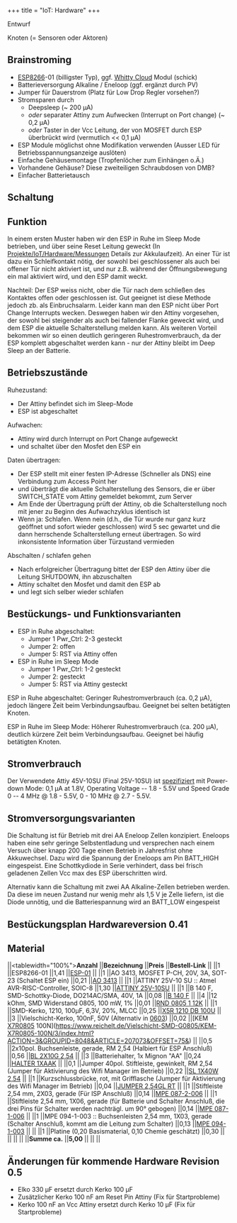 +++
title = "IoT: Hardware"
+++

Entwurf

Knoten (= Sensoren oder Aktoren)

## Brainstroming

<!-- [`{{attachment:IoD_V0.3.jpg|attachment:IoD_V0.3.jpg|width="600"}}`{=mediawiki}](attachment:IoD_V0.3.jpg) -->

- [ESP8266](ESP8266)-01 (billigster Typ), ggf. [Whitty
  Cloud](http://www.schatenseite.de/2016/04/22/esp8266-witty-cloud-modul/)
  Modul (schick)
- Batterieversorgung Alkaline / Eneloop (ggf. ergänzt durch PV)
- Jumper für Dauerstrom (Platz für Low Drop Regler vorsehen?)
- Stromsparen durch
  - Deepsleep (~ 200 µA)
  - *oder* separater Attiny zum Aufwecken (Interrupt on Port change) (~ 0,2 µA)
  - *oder* Taster in der Vcc Leitung, der von MOSFET durch ESP
    überbrückt wird (vermutlich \<\< 0,1 µA)
- ESP Module möglichst ohne Modifikation verwenden (Ausser LED für
  Betriebsspannungsanzeige auslöten)
- Einfache Gehäusemontage (Tropfenlöcher zum Einhängen o.Ä.)
- Vorhandene Gehäuse? Diese zweiteiligen Schraubdosen von DMB?
- Einfacher Batterietausch

## Schaltung

<!-- {{attachment:knoten-sch0.4.png}} -->

## Funktion

<!-- [`{{attachment:20170125_164320.jpg|attachment:20170125_164320.jpg|width="400"}}`{=mediawiki}In](attachment:20170125_164320.jpg) -->
In einem ersten Muster haben wir den ESP in Ruhe im Sleep Mode betrieben,
und über seine Reset Leitung geweckt (In
[Projekte/IoT/Hardware/Messungen](Projekte/IoT/Hardware/Messungen)
Details zur Akkulaufzeit). An einer Tür ist dazu ein Schleifkontakt
nötig, der sowohl bei geschlossener als auch bei offener Tür nicht
aktiviert ist, und nur z.B. während der Öffnungsbewegung ein mal
aktiviert wird, und den ESP damit weckt.

Nachteil: Der ESP weiss nicht, ober die Tür nach dem schließen des
Kontaktes offen oder geschlossen ist. Gut geeignet ist diese Methode
jedoch zb. als Einbruchsalarm. Leider kann man den ESP nicht über Port
Change Interrupts wecken. Deswegen haben wir den Attiny vorgesehen, der
sowohl bei steigender als auch bei fallender Flanke geweckt wird, und
dem ESP die aktuelle Schalterstellung melden kann. Als weiteren Vorteil
bekommen wir so einen deutlich geringeren Ruhestromverbrauch, da der ESP
komplett abgeschaltet werden kann - nur der Attiny bleibt im Deep Sleep
an der Batterie.

## Betriebszustände

Ruhezustand:

- Der Attiny befindet sich im Sleep-Mode
- ESP ist abgeschaltet

Aufwachen:

- Attiny wird durch Interrupt on Port Change aufgeweckt
- und schaltet über den Mosfet den ESP ein

Daten übertragen:

- Der ESP stellt mit einer festen IP-Adresse (Schneller als DNS) eine
  Verbindung zum Access Point her
- und überträgt die aktuelle Schalterstellung des Sensors, die er über
  SWITCH_STATE vom Attiny gemeldet bekommt, zum Server
- Am Ende der Übertragung prüft der Attiny, ob die Schalterstellung
  noch mit jener zu Beginn des Aufwachzyklus identisch ist
- Wenn ja: Schlafen. Wenn nein (d.h., die Tür wurde nur ganz kurz
  geöffnet und sofort wieder geschlossen) wird 5 sec gewartet und die
  dann herrschende Schalterstellung erneut übertragen. So wird
  inkonsistente Information über Türzustand vermieden

Abschalten / schlafen gehen

- Nach erfolgreicher Übertragung bittet der ESP den Attiny über die
  Leitung SHUTDOWN, ihn abzuschalten
- Attiny schaltet den Mosfet und damit den ESP ab
- und legt sich selber wieder schlafen

## Bestückungs- und Funktionsvarianten

- ESP in Ruhe abgeschaltet:
  - Jumper 1 Pwr_Ctrl: 2-3 gesteckt
  - Jumper 2: offen
  - Jumper 5: RST via Attiny offen
- ESP in Ruhe im Sleep Mode
  - Jumper 1 Pwr_Ctrl: 1-2 gesteckt
  - Jumper 2: gesteckt
  - Jumper 5: RST via Attiny gesteckt

ESP in Ruhe abgeschaltet: Geringer Ruhestromverbrauch (ca. 0,2 µA),
jedoch längere Zeit beim Verbindungsaufbau. Geeignet bei selten
betätigten Knoten.

ESP in Ruhe im Sleep Mode: Höherer Ruhestromverbrauch (ca. 200 µA),
deutlich kürzere Zeit beim Verbindungsaufbau. Geeignet bei häufig
betätigten Knoten.

## Stromverbrauch

Der Verwendete Attiy 45V-10SU (Final 25V-10SU) ist
[spezifiziert](http://www.atmel.com/Images/Atmel-2586-AVR-8-bit-Microcontroller-ATtiny25-ATtiny45-ATtiny85_Datasheet-Summary.pdf)
mit Power-down Mode: 0,1 μA at 1.8V, Operating Voltage -- 1.8 - 5.5V und
Speed Grade 0 -- 4 MHz @ 1.8 - 5.5V, 0 - 10 MHz @ 2.7 - 5.5V.

## Stromversorgungsvarianten

Die Schaltung ist für Betrieb mit drei AA Eneloop Zellen konzipiert.
Eneloops haben eine sehr geringe Selbstentladung und versprechen nach
einem Versuch über knapp 200 Tage einen Betrieb in Jahresfrist ohne
Akkuwechsel. Dazu wird die Spannung der Eneloops am Pin BATT_HIGH
eingespeist. Eine Schottkydiode in Serie verhindert, dass bei frisch
geladenen Zellen Vcc max des ESP überschritten wird.

Alternativ kann die Schaltung mit zwei AA Alkaline-Zellen betrieben
werden. Da diese im neuen Zustand nur wenig mehr als 1,5 V je Zelle
liefern, ist die Diode unnötig, und die Batteriespannung wird an
BATT_LOW eingespeist

## Bestückungsplan Hardwareversion 0.41

<!-- {{attachment:Bestueckung-v0.41.png}} -->

## Material

\|\|\<tablewidth="100%"\>**Anzahl** \|\|**Bezeichnung** \|\|**Preis**
\|\|**Bestell-Link** \|\| \|\|1 \|\|ESP8266-01 \|\|1,41
\|\|[ESP-01](https://www.aliexpress.com/item/Free-shipping-ESP8266-serial-WIFI-wireless-module-wireless-transceiver/32267651506.html)
\|\| \|\|1 \|\|AO 3413, MOSFET P-CH, 20V, 3A, SOT-23 (Schaltet ESP ein)
\|\|0,21 \|\|[AO
3413](https://www.reichelt.de/AO-BTS-Transistoren/AO-3413/3/index.html?ACTION=3&LA=5&ARTICLE=166493&GROUPID=7161&artnr=AO+3413)
\|\| \|\|1 \|\|ATTINY 25V-10 SU :: Atmel AVR-RISC-Controller, SOIC-8
\|\|1,30 \|\|[ATTINY
25V-10SU](https://www.reichelt.de/Atmel-Attiny-AVRs/ATTINY-25V-10-SU/3/index.html?ACTION=3&GROUPID=2958&ARTICLE=69298&OFFSET=75&)
\|\| \|\|1 \|\|B 140 F, SMD-Schottky-Diode, DO214AC/SMA, 40V, 1A
\|\|0,08 \|\|[B 140
F](https://www.reichelt.de/BA-BAY-BB-Dioden/B-140-F/3/index.html?ACTION=3&LA=5&ARTICLE=95199&GROUPID=2988&artnr=B+140+F)
\|\| \|\|4 \|\|12 kOhm, SMD Widerstand 0805, 100 mW, 1% \|\|0,01
\|\|[RND 0805 1
12K](https://www.reichelt.de/SMD-0805-von-1-bis-910-kOhm/RND-0805-1-12K/3/index.html?ACTION=3&LA=5&ARTICLE=183253&GROUPID=7971&artnr=RND+0805+1+12K)
\|\| \|\|1 \|\|SMD-Kerko, 1210, 100µF, 6,3V, 20%, MLCC \|\|0,25 \|\|[X5R
1210 DB
100U](https://www.reichelt.de/Vielschicht-SMD-G1210/X5R-1210-DB-100U/3/index.html?ACTION=3&GROUPID=3167&ARTICLE=194475&OFFSET=75&)
\|\| \|\|3 \|\|Vielschicht-Kerko, 100nF, 50V (Alternativ in
[0603](https://www.reichelt.de/Vielschicht-SMD-G0603/KEM-Y5V0603-100N/3/index.html?ACTION=3&GROUPID=3166&ARTICLE=207005&OFFSET=75&))
\|\|0,02 \|\|[KEM [X7R0805](X7R0805)
100N](https://www.reichelt.de/Vielschicht-SMD-G0805/KEM-X7R0805-100N/3/index.html?ACTION=3&GROUPID=8048&ARTICLE=207073&OFFSET=75&)
\|\| \|\|0,5 \|\|2x10pol. Buchsenleiste, gerade, RM 2,54 (Halbiert für
ESP Anschluß) \|\|0,56 \|\|[BL 2X10G
2,54](https://www.reichelt.de/Buchsenleisten/BL-2X10G-2-54/3/index.html?ACTION=3&GROUPID=7435&ARTICLE=6074&OFFSET=75&)
\|\| \|\|3 \|\|Batteriehalter, 1x Mignon "AA" \|\|0,24 \|\|[HALTER
1XAAK](https://www.reichelt.de/Batteriehalter-fuer-Mignon/HALTER-1XAAK/3/index.html?ACTION=3&LA=5&ARTICLE=113154&GROUPID=4255&artnr=HALTER+1XAAK)
\|\| \|\|0,1 \|\|Jumper 40pol. Stiftleiste, gewinkelt, RM 2,54 (Jumper
für Aktivierung des Wifi Manager im Betrieb) \|\|0,22 \|\|[SL 1X40W
2,54](https://www.reichelt.de/Stiftleisten/SL-1X40W-2-54/3/index.html?ACTION=3&GROUPID=7434&ARTICLE=19507&OFFSET=75&)
\|\| \|\|1 \|\|Kurzschlussbrücke, rot, mit Grifflasche (Jumper für
Aktivierung des Wifi Manager im Betrieb) \|\|0,04 \|\|[JUMPER 2,54GL
RT](https://www.reichelt.de/Stiftleisten/JUMPER-2-54GL-RT/3/index.html?ACTION=3&GROUPID=7434&ARTICLE=9018&OFFSET=75&)
\|\| \|\|1 \|\|Stiftleiste 2,54 mm, 2X03, gerade (Für ISP Anschluß)
\|\|0,14 \|\|[MPE
087-2-006](https://www.reichelt.de/Stiftleisten/MPE-087-2-006/3/index.html?ACTION=3&GROUPID=7434&ARTICLE=119893&OFFSET=75&)
\|\| \|\|1 \|\|Stiftleiste 2,54 mm, 1X06, gerade (für Batterie und
Schalter Anschluß, die drei Pins für Schalter werden nachträgl. um 90°
gebogen) \|\|0,14 \|\|[MPE
087-1-006](https://www.reichelt.de/Stiftleisten/MPE-087-1-006/3/index.html?ACTION=3&GROUPID=7434&ARTICLE=119883&OFFSET=75&)
\|\| \|\|1 \|\|MPE 094-1-003 :: Buchsenleisten 2,54 mm, 1X03, gerade
(Schalter Anschluß, kommt am die Leitung zum Schalter) \|\|0,13 \|\|[MPE
094-1-003](https://www.reichelt.de/Buchsenleisten/MPE-094-1-003/3/index.html?ACTION=3&GROUPID=7435&ARTICLE=119912&OFFSET=75&)
\|\| \|\| \|\|1 \|\|Platine (0,20 Basismaterial, 0,10 Chemie geschätzt)
\|\|0,30 \|\| \|\| \|\| \|\| \|\|**Summe ca.** \|\|**5,00** \|\| \|\|
\|\|

## Änderungen für kommende Hardware Revision 0.5

- Elko 330 µF ersetzt durch Kerko 100 µF
- Zusätzlicher Kerko 100 nF am Reset Pin Attiny (Fix für
  Startprobleme)
- Kerko 100 nF an Vcc Attiny ersetzt durch Kerko 10 µF (Fix für
  Startprobleme)
